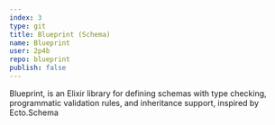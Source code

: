 ```yaml
---
index: 3
type: git
title: Blueprint (Schema)
name: Blueprint
user: 2p4b
repo: blueprint
publish: false
---
```

Blueprint, is an Elixir library for defining schemas with type checking, programmatic validation rules, and inheritance support, inspired by Ecto.Schema
